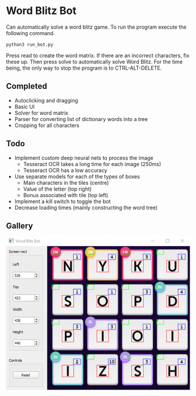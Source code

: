 # Word Blitz Bot
Can automatically solve a word blitz game. To run the program execute the following command.

```
python3 run_bot.py
```
Press read to create the word matrix. If there are an incorrect characters, fix these up.
Then press solve to automatically solve Word Blitz. For the time being, the only way to stop the program
is to CTRL-ALT-DELETE.

## Completed
* Autoclicking and dragging
* Basic UI
* Solver for word matrix
* Parser for converting list of dictionary words into a tree
* Cropping for all characters

## Todo
* Implement custom deep neural nets to process the image 
  * Tesseract OCR takes a long time for each image (250ms)
  * Tesseract OCR has a low accuracy
* Use separate models for each of the types of boxes
  * Main characters in the tiles (centre)
  * Value of the letter (top right)
  * Bonus associated with tile (top left)
* Implement a kill switch to toggle the bot
* Decrease loading times (mainly constructing the word tree)

## Gallery
![alt text](docs/window.png "Main window")
